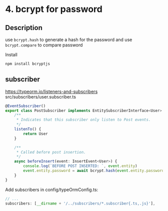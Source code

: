 # 4. bcrypt for password
## Description
use ```bcrypt.hash``` to generate a hash for the password and use ```bcrypt.compare``` to compare password


Install
```bash
npm install bcryptjs
```
## subscriber
https://typeorm.io/listeners-and-subscribers
src/subscribers/user.subscriber.ts
```typescript
@EventSubscriber()
export class PostSubscriber implements EntitySubscriberInterface<User> {
    /**
     * Indicates that this subscriber only listen to Post events.
     */
    listenTo() {
        return User
    }

    /**
     * Called before post insertion.
     */
    async beforeInsert(event: InsertEvent<User>) {
        console.log(`BEFORE POST INSERTED: `, event.entity)
        event.entity.password = await bcrypt.hash(event.entity.password, 12)
    }
}
```

Add subscribers in config/typeOrmConfig.ts:
```typescript
// ...
subscribers: [__dirname + '/../subscribers/*.subscriber{.ts,.js}'],
```

